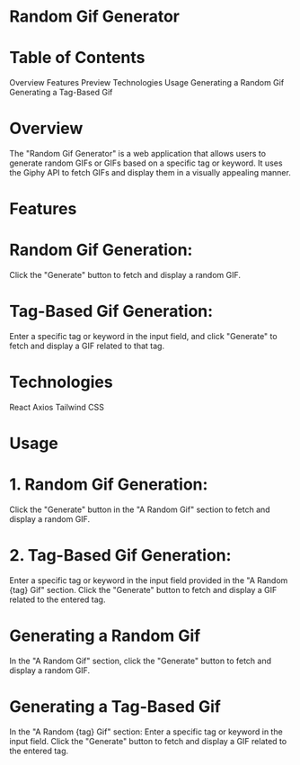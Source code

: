 # Random Gif Generator

# Table of Contents

Overview
Features
Preview
Technologies
Usage
Generating a Random Gif
Generating a Tag-Based Gif

# Overview

The "Random Gif Generator" is a web application that allows users to generate random GIFs or GIFs based on a specific tag or keyword. It uses the Giphy API to fetch GIFs and display them in a visually appealing manner.

# Features

# Random Gif Generation:

Click the "Generate" button to fetch and display a random GIF.

# Tag-Based Gif Generation:

Enter a specific tag or keyword in the input field, and click "Generate" to fetch and display a GIF related to that tag.

# Technologies

React
Axios
Tailwind CSS

# Usage

# 1. Random Gif Generation:

Click the "Generate" button in the "A Random Gif" section to fetch and display a random GIF.

# 2. Tag-Based Gif Generation:

Enter a specific tag or keyword in the input field provided in the "A Random {tag} Gif" section.
Click the "Generate" button to fetch and display a GIF related to the entered tag.

# Generating a Random Gif

In the "A Random Gif" section, click the "Generate" button to fetch and display a random GIF.

# Generating a Tag-Based Gif

In the "A Random {tag} Gif" section:
Enter a specific tag or keyword in the input field.
Click the "Generate" button to fetch and display a GIF related to the entered tag.
